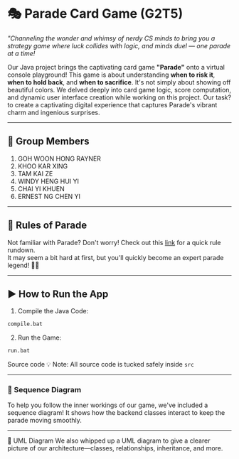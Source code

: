 # 🎭 Parade Card Game (G2T5)

*"Channeling the wonder and whimsy of nerdy CS minds to bring you a strategy game where luck collides with logic, and minds duel — one parade at a time!*

Our Java project brings the captivating card game **"Parade"** onto a virtual console playground! This game is about understanding **when to risk it**, **when to hold back**, and **when to sacrifice**. It's not simply about showing off beautiful colors. We delved deeply into card game logic, score computation, and dynamic user interface creation while working on this project. Our task? to create a captivating digital experience that captures Parade's vibrant charm and ingenious surprises.

---

## 👥 Group Members

1. GOH WOON HONG RAYNER
2. KHOO KAR XING
3. TAM KAI ZE
4. WINDY HENG HUI YI
5. CHAI YI KHUEN
6. ERNEST NG CHEN YI

---

## 📜 Rules of Parade

Not familiar with Parade? Don't worry! Check out this [link]([https://boardgamegeek.com/boardgame/37046/parade](https://cdn.1j1ju.com/medias/8f/7e/8f-parade-rulebook.pdf)) for a quick rule rundown.  
It may seem a bit hard at first, but you'll quickly become an expert parade legend! 🎪✨

---

## ▶️ How to Run the App

1. Compile the Java Code:

```bash
compile.bat
```
2. Run the Game:

```bash
run.bat
```

Source code
💡 Note: All source code is tucked safely inside `src`

---

### 🔁 Sequence Diagram
To help you follow the inner workings of our game, we've included a sequence diagram! It shows how the backend classes interact to keep the parade moving smoothly.

---

🧱 UML Diagram
We also whipped up a UML diagram to give a clearer picture of our architecture—classes, relationships, inheritance, and more.

